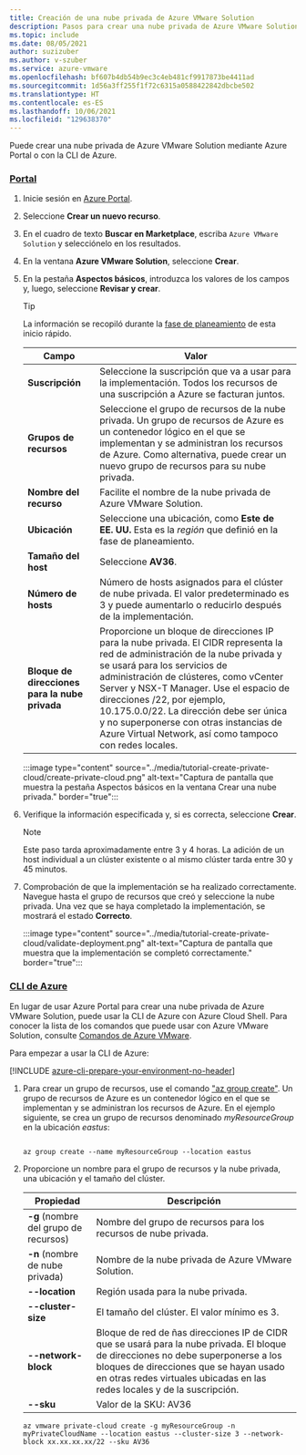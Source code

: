 ```yaml
---
title: Creación de una nube privada de Azure VMware Solution
description: Pasos para crear una nube privada de Azure VMware Solution mediante Azure Portal.
ms.topic: include
ms.date: 08/05/2021
author: suzizuber
ms.author: v-szuber
ms.service: azure-vmware
ms.openlocfilehash: bf607b4db54b9ec3c4eb481cf9917873be4411ad
ms.sourcegitcommit: 1d56a3ff255f1f72c6315a0588422842dbcbe502
ms.translationtype: HT
ms.contentlocale: es-ES
ms.lasthandoff: 10/06/2021
ms.locfileid: "129638370"
---
```

<!-- Used in deploy-azure-vmware-solution.md and tutorial-create-private-cloud.md -->

Puede crear una nube privada de Azure VMware Solution mediante Azure Portal o con la CLI de Azure.


### <a name="portal"></a>[Portal](#tab/azure-portal)

1. Inicie sesión en [Azure Portal](https://portal.azure.com).

1. Seleccione **Crear un nuevo recurso**. 

1. En el cuadro de texto **Buscar en Marketplace**, escriba `Azure VMware Solution` y selecciónelo en los resultados. 

1. En la ventana **Azure VMware Solution**, seleccione **Crear**.

1. En la pestaña **Aspectos básicos**, introduzca los valores de los campos y, luego, seleccione **Revisar y crear**. 

   >[!TIP]
   >La información se recopiló durante la [fase de planeamiento](../plan-private-cloud-deployment.md) de esta inicio rápido.

   | Campo   | Valor  |
   | ---| --- |
   | **Suscripción** | Seleccione la suscripción que va a usar para la implementación. Todos los recursos de una suscripción a Azure se facturan juntos.|
   | **Grupos de recursos** | Seleccione el grupo de recursos de la nube privada. Un grupo de recursos de Azure es un contenedor lógico en el que se implementan y se administran los recursos de Azure. Como alternativa, puede crear un nuevo grupo de recursos para su nube privada. |
   | **Nombre del recurso** | Facilite el nombre de la nube privada de Azure VMware Solution. |
   | **Ubicación** | Seleccione una ubicación, como **Este de EE. UU.** Esta es la *región* que definió en la fase de planeamiento. |
   | **Tamaño del host** | Seleccione **AV36**. |
   | **Número de hosts** | Número de hosts asignados para el clúster de nube privada. El valor predeterminado es 3 y puede aumentarlo o reducirlo después de la implementación.  |
   | **Bloque de direcciones para la nube privada** | Proporcione un bloque de direcciones IP para la nube privada.  El CIDR representa la red de administración de la nube privada y se usará para los servicios de administración de clústeres, como vCenter Server y NSX-T Manager. Use el espacio de direcciones /22, por ejemplo, 10.175.0.0/22.  La dirección debe ser única y no superponerse con otras instancias de Azure Virtual Network, así como tampoco con redes locales. |
   

   :::image type="content" source="../media/tutorial-create-private-cloud/create-private-cloud.png" alt-text="Captura de pantalla que muestra la pestaña Aspectos básicos en la ventana Crear una nube privada." border="true":::

1. Verifique la información especificada y, si es correcta, seleccione **Crear**.  

   > [!NOTE]
   > Este paso tarda aproximadamente entre 3 y 4 horas. La adición de un host individual a un clúster existente o al mismo clúster tarda entre 30 y 45 minutos.

1. Comprobación de que la implementación se ha realizado correctamente. Navegue hasta el grupo de recursos que creó y seleccione la nube privada.  Una vez que se haya completado la implementación, se mostrará el estado **Correcto**. 

   :::image type="content" source="../media/tutorial-create-private-cloud/validate-deployment.png" alt-text="Captura de pantalla que muestra que la implementación se completó correctamente." border="true":::


### <a name="azure-cli"></a>[CLI de Azure](#tab/azure-cli)
En lugar de usar Azure Portal para crear una nube privada de Azure VMware Solution, puede usar la CLI de Azure con Azure Cloud Shell. Para conocer la lista de los comandos que puede usar con Azure VMware Solution, consulte [Comandos de Azure VMware](/cli/azure/ext/vmware/vmware).

Para empezar a usar la CLI de Azure:

[!INCLUDE [azure-cli-prepare-your-environment-no-header](../../../includes/azure-cli-prepare-your-environment-no-header.md)]


1. Para crear un grupo de recursos, use el comando ["az group create"](/cli/azure/group). Un grupo de recursos de Azure es un contenedor lógico en el que se implementan y se administran los recursos de Azure. En el ejemplo siguiente, se crea un grupo de recursos denominado *myResourceGroup* en la ubicación *eastus*:

   ```azurecli-interactive
   
   az group create --name myResourceGroup --location eastus
   ```

2. Proporcione un nombre para el grupo de recursos y la nube privada, una ubicación y el tamaño del clúster.

   | Propiedad  | Descripción  |
   | --------- | ------------ |
   | **-g** (nombre del grupo de recursos)     | Nombre del grupo de recursos para los recursos de nube privada.        |
   | **-n** (nombre de nube privada)     | Nombre de la nube privada de Azure VMware Solution.        |
   | **--location**     | Región usada para la nube privada.         |
   | **--cluster-size**     | El tamaño del clúster. El valor mínimo es 3.         |
   | **--network-block**     | Bloque de red de ñas direcciones IP de CIDR que se usará para la nube privada. El bloque de direcciones no debe superponerse a los bloques de direcciones que se hayan usado en otras redes virtuales ubicadas en las redes locales y de la suscripción.        |
   | **--sku** | Valor de la SKU: AV36 |

   ```azurecli-interactive 
   az vmware private-cloud create -g myResourceGroup -n myPrivateCloudName --location eastus --cluster-size 3 --network-block xx.xx.xx.xx/22 --sku AV36
   ```

